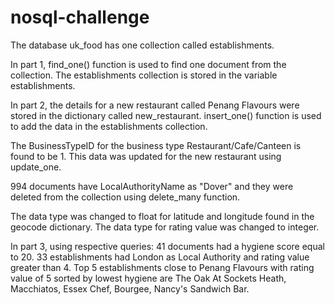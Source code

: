 # nosql-challenge

The database uk_food has one collection called establishments.

In part 1, find_one() function is used to find one document from the collection.
The establishments collection is stored in the variable establishments.

In part 2, the details for a new restaurant called Penang Flavours were stored in the dictionary called new_restaurant. insert_one() function is used to add the data in the establishments collection.

The BusinessTypeID for the business type Restaurant/Cafe/Canteen is found to be 1. This data was updated for the new restaurant using update_one. 

994 documents have LocalAuthorityName as "Dover" and they were deleted from the collection using delete_many function.

The data type was changed to float for latitude and longitude found in the geocode dictionary.
The data type for rating value was changed to integer.

In part 3, using respective queries:
41 documents had a hygiene score equal to 20.
33 establishments had London as Local Authority and rating value greater than 4.
Top 5 establishments close to Penang Flavours with rating value of 5 sorted by lowest hygiene are The Oak At Sockets Heath, Macchiatos, Essex Chef, Bourgee, Nancy's Sandwich Bar.





